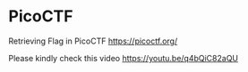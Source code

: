 # PicoCTF
Retrieving Flag in PicoCTF https://picoctf.org/

Please kindly check this video https://youtu.be/q4bQiC82aQU 

